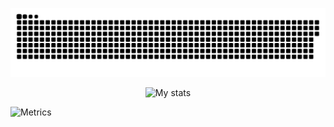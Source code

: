 ![snakeeeeeee gif](https://github.com/ducnguyen1511/ducnguyen1511/blob/output/github-contribution-grid-snake.svg)

<div width="100%" align="center">
  
![My stats](https://github-readme-stats.vercel.app/api?username=ducnguyen1511&show_icons=true&theme=radical&hide_border=true)
</div>

<!-- ![](https://komarev.com/ghpvc/?username=ducnguyen1511) -->

![Metrics](https://metrics.lecoq.io/ducnguyen1511&base.community=0&isocalendar=1&isocalendar.duration=half-year&config.timezone=Asia%2FHovd)
